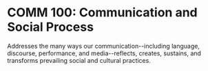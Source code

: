 # COMM 100: Communication and Social Process

Addresses the many ways our communication--including language, discourse, performance, and media--reflects, creates, sustains, and transforms prevailing social and cultural practices.